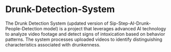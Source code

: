 # Drunk-Detection-System
The Drunk Detection System (updated version of Sip-Step-AI-Drunk-People-Detection model) is a project that leverages advanced AI technology to analyze video footage and detect signs of intoxication based on behavior patterns. The system processes uploaded videos to identify distinguishing characteristics associated with drunkenness.
